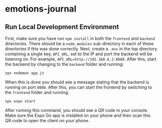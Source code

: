 # emotions-journal
## Run Local Development Environment
First, make sure you have run `npm install` in both the `frontend` and `backend` directories. There should be a `node_modules` sub-directory in each of these directories if this was done correctly. Next, create a `.env` in the top directory containing a single key, `API_URL`, set to the IP and port the backend will be listening on. For example, `API_URL=http://192.168.6.2:8080`. After this, start the backend by changing to the `backend` folder and running:
```
npx nodemon app.js
```
When this is done you should see a message stating that the backend is running on port `8080`. After this, you can start the frontend by switching to the `frontend` folder and running:
```
npx expo start
```
After running this command, you should see a QR code in your console. Make sure the Expo Go app is installed on your phone and then scan this QR code to open the client on your phone.
